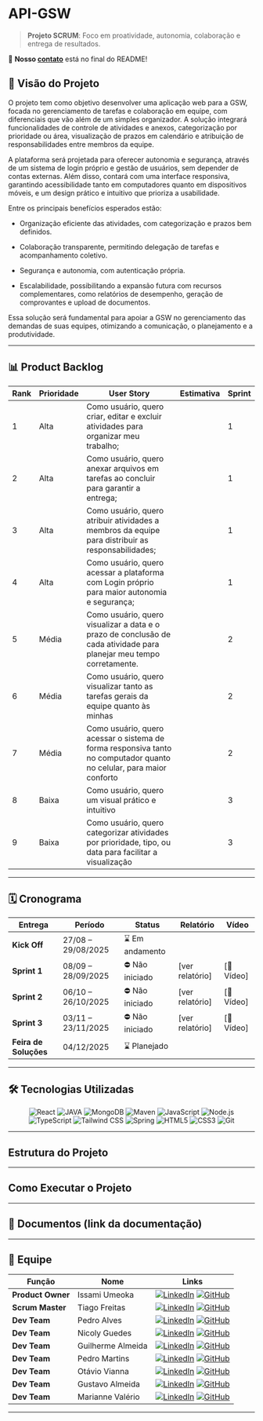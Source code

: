 
# API-GSW

> **Projeto SCRUM**: Foco em proatividade, autonomia, colaboração e entrega de resultados.

📌 **Nosso [contato](#equipe)** está no final do README!  

## 📌 Visão do Projeto <a name="visao-do-projeto"></a>

O projeto tem como objetivo desenvolver uma aplicação web para a GSW, focada no gerenciamento de tarefas e colaboração em equipe, com diferenciais que vão além de um simples organizador. A solução integrará funcionalidades de controle de atividades e anexos, categorização por prioridade ou área, visualização de prazos em calendário e atribuição de responsabilidades entre membros da equipe.

A plataforma será projetada para oferecer autonomia e segurança, através de um sistema de login próprio e gestão de usuários, sem depender de contas externas. Além disso, contará com uma interface responsiva, garantindo acessibilidade tanto em computadores quanto em dispositivos móveis, e um design prático e intuitivo que prioriza a usabilidade.

Entre os principais benefícios esperados estão:

* Organização eficiente das atividades, com categorização e prazos bem definidos.

* Colaboração transparente, permitindo delegação de tarefas e acompanhamento coletivo.

* Segurança e autonomia, com autenticação própria.

* Escalabilidade, possibilitando a expansão futura com recursos complementares, como relatórios de desempenho, geração de comprovantes e upload de documentos.

Essa solução será fundamental para apoiar a GSW no gerenciamento das demandas de suas equipes, otimizando a comunicação, o planejamento e a produtividade.

---
## 📊 Product Backlog  <a name="product-backlog"></a>

| Rank | Prioridade | User Story                                                                 | Estimativa | Sprint |
|------|------------|-----------------------------------------------------------------------------|------------|--------|
| 1    | Alta       | Como usuário, quero criar, editar e excluir atividades para organizar meu trabalho; |           | 1      |
| 2    | Alta       | Como usuário, quero anexar arquivos em tarefas ao concluir para garantir a entrega; |           | 1      |
| 3    | Alta       | Como usuário, quero atribuir atividades a membros da equipe para distribuir as responsabilidades; |           | 1      |
| 4    | Alta       | Como usuário, quero acessar a plataforma com Login próprio para maior autonomia e segurança; |           | 1      |
| 5    | Média      | Como usuário, quero visualizar a data e o prazo de conclusão de cada atividade para planejar meu tempo corretamente. |           | 2      |
| 6    | Média      | Como usuário, quero visualizar tanto as tarefas gerais da equipe quanto às minhas |           | 2      |
| 7    | Média      | Como usuário, quero acessar o sistema de forma responsiva tanto no computador quanto no celular, para maior conforto |           | 2      |
| 8    | Baixa      | Como usuário, quero um visual prático e intuitivo |           | 3      |
| 9    | Baixa      | Como usuário, quero categorizar atividades por prioridade, tipo, ou data para facilitar a visualização |           | 3      |


---

## 🗓️ Cronograma <a name="cronograma"></a>
| Entrega | Período | Status | Relatório | Vídeo |
|---|---|---|---|---|
| **Kick Off** | 27/08 – 29/08/2025 | ⌛ Em andamento | | |
| **Sprint 1** | 08/09 – 28/09/2025 | ⛔ Não iniciado | [ver relatório] | [🎥 Vídeo] |
| **Sprint 2** | 06/10 – 26/10/2025 | ⛔ Não iniciado | [ver relatório] | [🎥 Vídeo] |
| **Sprint 3** | 03/11 – 23/11/2025 | ⛔ Não iniciado | [ver relatório] | [🎥 Vídeo] |
| **Feira de Soluções** | 04/12/2025 | ⌛ Planejado | | |
---
## 🛠️ Tecnologias Utilizadas <a name="tecnologias"></a>

<div align="center">
  <p align="center">
    <img src="https://img.shields.io/badge/React-61DAFB?style=for-the-badge&logo=react&logoColor=white" alt="React" />
    <img src="https://img.shields.io/badge/Java-ED8B00?style=for-the-badge&logo=openjdk&logoColor=white" alt="JAVA">
    <img src="https://img.shields.io/badge/-MongoDB-13aa52?style=for-the-badge&logo=mongodb&logoColor=white" alt="MongoDB"/>
    <img src= "https://img.shields.io/badge/Apache%20Maven-C71A36?style=for-the-badge&logo=Apache%20Maven&logoColor=white" alt="Maven"/>
        <img src="https://img.shields.io/badge/JavaScript-F7DF1E?style=for-the-badge&logo=javascript&logoColor=black" alt="JavaScript" />
            <img src="https://img.shields.io/badge/Node.js-339933?style=for-the-badge&logo=nodedotjs&logoColor=white" alt="Node.js" />
    <img src="https://img.shields.io/badge/TypeScript-3178C6?style=for-the-badge&logo=typescript&logoColor=white" alt="TypeScript" />
    <img src="https://img.shields.io/badge/Tailwind_CSS-38B2AC?style=for-the-badge&logo=tailwind-css&logoColor=white" alt="Tailwind CSS" />
    <img src="https://img.shields.io/badge/SpringBoot-6DB33F?style=for-the-badge&logo=Spring&logoColor=white" alt="Spring"/>
    <img src="https://img.shields.io/badge/HTML5-E34F26?style=for-the-badge&logo=html5&logoColor=white" alt="HTML5" />
    <img src="https://img.shields.io/badge/CSS3-1572B6?style=for-the-badge&logo=css3&logoColor=white" alt="CSS3" />
    <img src="https://img.shields.io/badge/Git-F05032?style=for-the-badge&logo=git&logoColor=white" alt="Git" />
  </p>
</div>

------
## Estrutura do Projeto 
------
## Como Executar o Projeto
------
## 📄 Documentos <a name="documentos"></a> (link da documentação)


---

## 👥 Equipe <a name="equipe"></a>
>
| Função | Nome | Links |
|---|---|---|
| **Product Owner** | Issami Umeoka | <a href="https://www.linkedin.com/in/issami-umeoka-786716226/" rel="nofollow"><img src="https://img.shields.io/badge/LinkedIn-0077B5?style=for-the-badge&logo=linkedin&logoColor=white" alt="LinkedIn" /></a> <a href="https://github.com/IssamiU"><img src="https://img.shields.io/badge/GitHub-100000?style=for-the-badge&logo=github&logoColor=white" alt="GitHub" /></a> |
| **Scrum Master** | Tiago Freitas | <a href="https://www.linkedin.com/in/tiago-freitas-74730b2a9/" rel="nofollow"><img src="https://img.shields.io/badge/LinkedIn-0077B5?style=for-the-badge&logo=linkedin&logoColor=white" alt="LinkedIn" /></a> <a href="https://github.com/tiagow2"><img src="https://img.shields.io/badge/GitHub-100000?style=for-the-badge&logo=github&logoColor=white" alt="GitHub" /></a> |
| **Dev Team** | Pedro Alves | <a href="https://www.linkedin.com/in/pedro-alves-579a93140/" rel="nofollow"><img src="https://img.shields.io/badge/LinkedIn-0077B5?style=for-the-badge&logo=linkedin&logoColor=white" alt="LinkedIn" /></a> <a href="https://github.com/pphvaz"><img src="https://img.shields.io/badge/GitHub-100000?style=for-the-badge&logo=github&logoColor=white" alt="GitHub" /></a> |
| **Dev Team** | Nicoly Guedes | <a href="https://www.linkedin.com/in/nicoly-guedes-dev/" rel="nofollow"><img src="https://img.shields.io/badge/LinkedIn-0077B5?style=for-the-badge&logo=linkedin&logoColor=white" alt="LinkedIn" /></a> <a href="https://github.com/nicolygz"><img src="https://img.shields.io/badge/GitHub-100000?style=for-the-badge&logo=github&logoColor=white" alt="GitHub" /></a> |
| **Dev Team** | Guilherme Almeida | <a href="https://www.linkedin.com/in/guilherme-almeida-profile/" rel="nofollow"><img src="https://img.shields.io/badge/LinkedIn-0077B5?style=for-the-badge&logo=linkedin&logoColor=white" alt="LinkedIn" /></a> <a href="https://github.com/AlmdGuilherme"><img src="https://img.shields.io/badge/GitHub-100000?style=for-the-badge&logo=github&logoColor=white" alt="GitHub" /></a> |
| **Dev Team** | Pedro Martins | <a href="https://www.linkedin.com/in/pedro-henrique-martins-55a0752a4/" rel="nofollow"><img src="https://img.shields.io/badge/LinkedIn-0077B5?style=for-the-badge&logo=linkedin&logoColor=white" alt="LinkedIn" /></a> <a href="https://github.com/pedro-h-martins"><img src="https://img.shields.io/badge/GitHub-100000?style=for-the-badge&logo=github&logoColor=white" alt="GitHub" /></a> |
| **Dev Team** | Otávio Vianna | <a href="https://www.linkedin.com/in/ot%C3%A1vio-vianna-lima-1b26a932a/" rel="nofollow"><img src="https://img.shields.io/badge/LinkedIn-0077B5?style=for-the-badge&logo=linkedin&logoColor=white" alt="LinkedIn" /></a> <a href="https://github.com/tuzzooz"><img src="https://img.shields.io/badge/GitHub-100000?style=for-the-badge&logo=github&logoColor=white" alt="GitHub" /></a> |
| **Dev Team** | Gustavo Almeida | <a href="https://www.linkedin.com/in/gustavo-almeida-camargo/" rel="nofollow"><img src="https://img.shields.io/badge/LinkedIn-0077B5?style=for-the-badge&logo=linkedin&logoColor=white" alt="LinkedIn" /></a> <a href="https://github.com/GustavoAC0802"><img src="https://img.shields.io/badge/GitHub-100000?style=for-the-badge&logo=github&logoColor=white" alt="GitHub" /></a> |
| **Dev Team** | Marianne Valério | <a href="https://www.linkedin.com/in/marianne-val%C3%A9rio-nunes-701568292" rel="nofollow"><img src="https://img.shields.io/badge/LinkedIn-0077B5?style=for-the-badge&logo=linkedin&logoColor=white" alt="LinkedIn" /></a> <a href="https://github.com/mariannevalerion"><img src="https://img.shields.io/badge/GitHub-100000?style=for-the-badge&logo=github&logoColor=white" alt="GitHub" /></a> |                                                      |  

---
